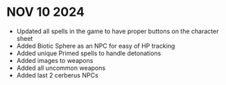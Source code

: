# NOV 10 2024

* Updated all spells in the game to have proper buttons on the character sheet
* Added Biotic Sphere as an NPC for easy of HP tracking
* Added unique Primed spells to handle detonations
* Added images to weapons
* Added all uncommon weapons
* Added last 2 cerberus NPCs